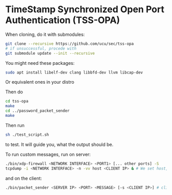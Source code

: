# TimeStamp Synchronized Open Port Authentication (TSS-OPA)

When cloning, do it with submodules:

```sh
git clone --recursive https://github.com/ucu/sec/tss-opa
# if unsuccessful, procede with
git submodule update --init --recursive
```

You might need these packages:

```sh
sudo apt install libelf-dev clang libbfd-dev llvm libcap-dev
```

Or equivalent ones in your distro

Then do

```sh
cd tss-opa
make
cd ../password_packet_sender
make
```

Then run

```sh
sh ./test_script.sh
```

to test. It will guide you, what the output should be.

To run custom messages, run on server:

```sh
./bin/xdp-firewall <NETWORK INTERFACE> <PORT1> [... other ports] -S
tcpdump -i <NETWORK INTERFACE> -n -vv host <CLIENT IP> & # We set host, so that there is not a huge stream of other packets
```

and on the client:

```sh
./bin/packet_sender <SERVER IP> <PORT> <MESSAGE> [-s <CLIENT IP>] # client ip needed if you are sending outside of localhost
```
